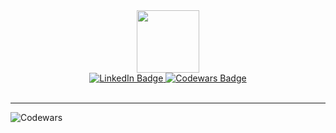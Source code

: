 <div id="header" align="center">
  <img src="https://media.giphy.com/media/fwbzI2kV3Qrlpkh59e/giphy.gif" width="100"/>
  
  <div id="badges">
    <a href="https://www.linkedin.com/in/krit-srikhuanjai-bb89b321b" target="_blank">
        <img src="https://img.shields.io/badge/LinkedIn-blue?style=for-the-badge&logo=linkedin&logoColor=white" alt="LinkedIn Badge"/>
    </a>
    <a href="https://www.codewars.com/users/loxman02" target="_blank">
        <img src="https://img.shields.io/badge/Codewars-red?style=for-the-badge&logo=codewars&logoColor=white" alt="Codewars Badge"/>
    </a>
    
  </div>
  
  <br/>
  <hr style/>
  
</div>

![Codewars](https://github.r2v.ch/codewars?user=loxman02&name=true&top_languages=true&theme=dark)



